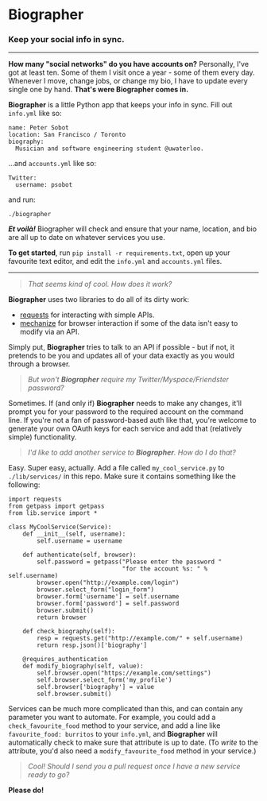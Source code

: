 # Biographer
### Keep your social info in sync.

---
**How many "social networks" do you have accounts on?** Personally, I've got at least ten. Some of them I visit once a year - some of them every day. Whenever I move, change jobs, or change my bio, I have to update every single one by hand. **That's were Biographer comes in.**

**Biographer** is a little Python app that keeps your info in sync. Fill out `info.yml` like so:

    name: Peter Sobot
    location: San Francisco / Toronto
    biography:
      Musician and software engineering student @uwaterloo.
      
…and `accounts.yml` like so:

    Twitter:
      username: psobot
      
and run:

    ./biographer
    
***Et voilà!*** Biographer will check and ensure that your name, location, and bio are all up to date on whatever services you use.

**To get started**, run `pip install -r requirements.txt`, open up your favourite text editor, and edit the `info.yml` and `accounts.yml` files.

---

>*That seems kind of cool. How does it work?*

**Biographer** uses two libraries to do all of its dirty work:

 - [requests](http://docs.python-requests.org/en/latest/) for interacting with simple APIs.
 - [mechanize](https://pypi.python.org/pypi/mechanize/) for browser interaction if some of the data isn't easy to modify via an API.
 
Simply put, **Biographer** tries to talk to an API if possible - but if not, it pretends to be you and updates all of your data exactly as you would through a browser.

>*But won't **Biographer** require my Twitter/Myspace/Friendster password?*

Sometimes. If (and only if) **Biographer** needs to make any changes, it'll prompt you for your password to the required account on the command line. If you're not a fan of password-based auth like that, you're welcome to generate your own OAuth keys for each service and add that (relatively simple) functionality.

>*I'd like to add another service to **Biographer**. How do I do that?*

Easy. Super easy, actually. Add a file called `my_cool_service.py` to `./lib/services/` in this repo. Make sure it contains something like the following:

    import requests
    from getpass import getpass
    from lib.service import *  
    
    class MyCoolService(Service):
        def __init__(self, username):
            self.username = username
    
        def authenticate(self, browser):
            self.password = getpass("Please enter the password "
                                    "for the account %s: " % self.username)
            browser.open("http://example.com/login")
            browser.select_form("login_form")
            browser.form['username'] = self.username
            browser.form['password'] = self.password
            browser.submit()
            return browser
    
        def check_biography(self):
            resp = requests.get("http://example.com/" + self.username)
            return resp.json()['biography']
        
        @requires_authentication
        def modify_biography(self, value):
            self.browser.open("https://example.com/settings")
            self.browser.select_form('my_profile')
            self.browser['biography'] = value
            self.browser.submit()
            
Services can be much more complicated than this, and can contain any parameter you want to automate. For example, you could add a `check_favourite_food` method to your service, and add a line like `favourite_food: burritos` to your `info.yml`, and **Biographer** will automatically check to make sure that attribute is up to date. (To *write* to the attribute, you'd also need a `modify_favourite_food` method in your service.)

>*Cool! Should I send you a pull request once I have a new service ready to go?*

**Please do!**
